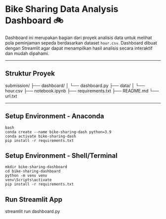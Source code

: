 # Bike Sharing Data Analysis Dashboard 🚲

Dashboard ini merupakan bagian dari proyek analisis data untuk melihat pola peminjaman sepeda berdasarkan dataset `hour.csv`. Dashboard dibuat dengan Streamlit agar dapat menampilkan hasil analisis secara interaktif dan mudah dipahami.

---

## Struktur Proyek

submission/
├── dashboard/
│ └── dashboard.py 
├── data/
│ └── hour.csv 
├── notebook.ipynb 
├── requirements.txt 
├── README.md 
└── url.txt 


---

## Setup Environment - Anaconda

```
bash
conda create --name bike-sharing-dash python=3.9
conda activate bike-sharing-dash
pip install -r requirements.txt
```

## Setup Environment - Shell/Terminal
```
mkdir bike-sharing-dashboard
cd bike-sharing-dashboard
python -m venv venv
venv\Scripts\activate     
pip install -r requirements.txt
```
## Run Streamlit App
streamlit run dashboard.py
